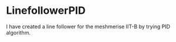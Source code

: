 # LinefollowerPID
I have created a line follower for the meshmerise IIT-B  by trying PID algorithm.   
